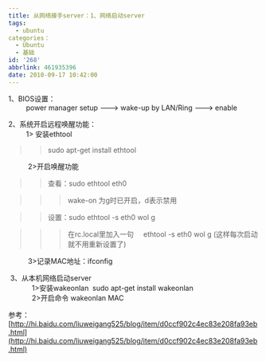 ```yaml
---
title: 从网络接手server：1、网络启动server
tags:
  - ubuntu
categories：
  - Ubuntu
  - 基础
id: '268'
abbrlink: 461935396
date: 2010-09-17 10:42:00
---
```


1、BIOS设置：  
         power manager setup ---> wake-up by LAN/Ring ---> enable

  
2、系统开启远程唤醒功能：  
         1> 安装ethtool

> > sudo apt-get install ethtool

          2>开启唤醒功能

> > 查看：sudo ethtool eth0

> > > wake-on 为g时已开启，d表示禁用

> > 设置：sudo ethtool -s eth0 wol g

> > > 在rc.local里加入一句     ethtool -s eth0 wol g (这样每次启动就不用重新设置了)

          3>记录MAC地址：ifconfig 

  
 3、从本机网络启动server  
            1>安装wakeonlan  sudo apt-get install wakeonlan  
            2>开启命令 wakeonlan MAC  
  
参考：[http://hi.baidu.com/liuweigang525/blog/item/d0ccf902c4ec83e208fa93eb.html](http://hi.baidu.com/liuweigang525/blog/item/d0ccf902c4ec83e208fa93eb.html)